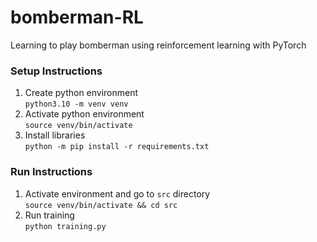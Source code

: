 # bomberman-RL
Learning to play bomberman using reinforcement learning with PyTorch

### Setup Instructions
1. Create python environment  
`python3.10 -m venv venv`
2. Activate python environment  
`source venv/bin/activate`
3. Install libraries  
`python -m pip install -r requirements.txt`

### Run Instructions
1. Activate environment and go to `src` directory  
`source venv/bin/activate && cd src`
2. Run training  
`python training.py`